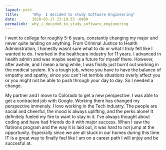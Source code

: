 ```yaml
---
layout: post
title:      "Why  I decided to study Software Engineering"
date:       2020-05-17 23:19:33 -0400
permalink:  why_i_decided_to_study_software_engineering
---
```



I went to college for roughly 5-6 years, constantly changing my major and never quite landing on anything. From Criminal Justice to Health Administration, I honestly wasnt sure what to do or what I truly felt like I wanted to do. I worked in the healthcare industry for 11 years. I advanced in health admin and was maybe seeing a future for myself there. However, after awhile, and I mean a long while, I was finally just burnt out working in the medical system. It's a tough job, where you have to have the balance of empathy and apathy, since you can't let terrible situations overly affect you or you might not be able to push through your day to day. So I needed a change.

My partner and I move to Colorado to get a new perspective. I was able to get a contracted job with Google. Working there has changed my perspective immensly. I love working in the Tech industry. The people are social and cheerful, the mood is always uplifting, and the perks alone! It definitely fueled my fire to want to stay in it. I've always thought about coding and have had friends do it with major success. When I saw the flatirons program and the way it is laid out, it was hard to not jump at the opportunity. Especially since we are all stuck in our homes during this time. IT is a great way to finally feel like I am on a career path I will enjoy and be succesful at. 
